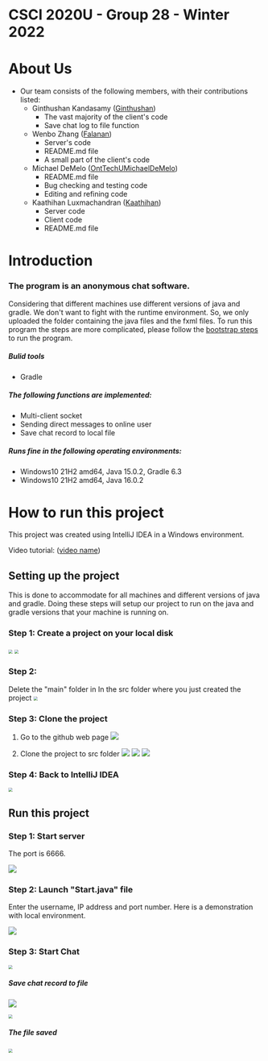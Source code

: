 # CSCI 2020U - Group 28 - Winter 2022



# About Us

-  Our team consists of the following members, with their contributions listed:
    - Ginthushan Kandasamy ([Ginthushan](https://github.com/Ginthushan))
      - The vast majority of the client's code
      - Save chat log to file function
    - Wenbo Zhang ([Falanan](https://github.com/Falanan))
      - Server's code
      - README.md file
      - A small part of the client's code
    - Michael DeMelo ([OntTechUMichaelDeMelo](https://github.com/OntTechUMichaelDeMelo))
      - README.md file
      - Bug checking and testing code
      - Editing and refining code
    - Kaathihan Luxmachandran ([Kaathihan](https://github.com/Kaathihan))
      - Server code
      - Client code
      - README.md file



# Introduction

<h3>The program is an anonymous chat software.</h3>

Considering that different machines use different versions of java and gradle. We don't want to fight with the runtime environment. So, we only uploaded the folder containing the java files and the fxml files. To run this program the steps are more complicated, please follow the <a href="#runProj">bootstrap steps </a>to run the program.

<h5> Bulid tools </h5>

- Gradle

<h5>The following functions are implemented:</h5>

- Multi-client socket
- Sending direct messages to online user
- Save chat record to local file

<h5>Runs fine in the following operating environments:  </h5>

- Windows10 21H2 amd64, Java 15.0.2, Gradle 6.3
- Windows10 21H2 amd64, Java 16.0.2

<h1 id="runProj">How to run this project</h1>

This project was created using IntelliJ IDEA in a Windows environment.

Video tutorial: ([video name](link))

<h2>Setting up the project</h2>
This is done to accommodate for all machines and different versions of java and gradle. Doing these steps will setup our project to run on the java and gradle versions that your machine is running on.

<h3>Step 1: Create a project on your local disk </h3>

<img src="https://github.com/Ginthushan/CSCI2020U_Project/blob/master/images/step1M.png?raw=true" style="zoom:50%;" />

<img src="https://github.com/Ginthushan/CSCI2020U_Project/blob/master/images/step1(2)M.png?raw=true" style="zoom:50%;" />

<h3>Step 2: </h3>

Delete the "main" folder in In the src folder where you just created the project
<img src="https://github.com/Ginthushan/CSCI2020U_Project/blob/master/images/step2M.jpg?raw=true" style="zoom:50%;" />

<h3>Step 3: Clone the project </h3>

1. Go to the github web page
![](https://github.com/Ginthushan/CSCI2020U_Project/blob/master/images/step3M.jpg?raw=true)

   

2. Clone the project to src folder
![](https://github.com/Ginthushan/CSCI2020U_Project/blob/master/images/step3(2)M.jpg?raw=true)
![](https://github.com/Ginthushan/CSCI2020U_Project/blob/master/images/step3(3)M.jpg?raw=true)
![](https://github.com/Ginthushan/CSCI2020U_Project/blob/master/images/step3(4)M.jpg?raw=true)

<h3>Step 4: Back to IntelliJ IDEA </h3>
<img src="https://github.com/Ginthushan/CSCI2020U_Project/blob/master/images/step4.jpg?raw=true" style="zoom: 50%;" />



<h2>Run this project </h2>

<h3>Step 1: Start server </h3>

The port is 6666.

![](https://github.com/Ginthushan/CSCI2020U_Project/blob/master/images/RunStep1.jpg?raw=true)

<h3>Step 2:  Launch "Start.java" file</h3>

Enter the username, IP address and port number. Here is a demonstration with local environment.

![](https://github.com/Ginthushan/CSCI2020U_Project/blob/master/images/RunStep2.jpg?raw=true)

<h3>Step 3: Start Chat </h3>

<img src="https://github.com/Ginthushan/CSCI2020U_Project/blob/master/images/RunStep3.jpg?raw=true" style="zoom:50%;" />

<h5>Save chat record to file </h5>

![](https://github.com/Ginthushan/CSCI2020U_Project/blob/master/images/Savefile1M.jpg?raw=true)

<img src="https://github.com/Ginthushan/CSCI2020U_Project/blob/master/images/SaveFile2M.jpg?raw=true" style="zoom:50%;" />

<h5>The file saved </h5>

<img src="https://github.com/Ginthushan/CSCI2020U_Project/blob/master/images/SaveFile3.jpg?raw=true" style="zoom:50%;" />


